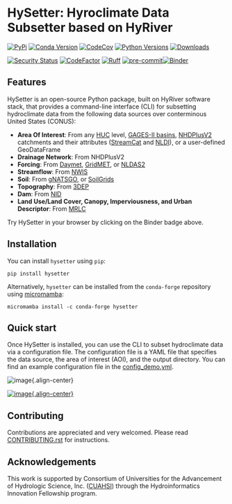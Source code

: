 # HySetter: Hyroclimate Data Subsetter based on HyRiver

[![PyPi](https://img.shields.io/pypi/v/hysetter.svg)](https://pypi.python.org/pypi/hysetter)
[![Conda Version](https://img.shields.io/conda/vn/conda-forge/hysetter.svg)](https://anaconda.org/conda-forge/hysetter)
[![CodeCov](https://codecov.io/gh/hyriver/hysetter/branch/main/graph/badge.svg)](https://codecov.io/gh/hyriver/hysetter)
[![Python Versions](https://img.shields.io/pypi/pyversions/hysetter.svg)](https://pypi.python.org/pypi/hysetter)
[![Downloads](https://static.pepy.tech/badge/hysetter)](https://pepy.tech/project/hysetter)

[![Security Status](https://img.shields.io/badge/security-bandit-green.svg)](https://github.com/PyCQA/bandit)
[![CodeFactor](https://www.codefactor.io/repository/github/hyriver/hysetter/badge)](https://www.codefactor.io/repository/github/hyriver/hysetter)
[![Ruff](https://img.shields.io/endpoint?url=https://raw.githubusercontent.com/astral-sh/ruff/main/assets/badge/v2.json)](https://github.com/astral-sh/ruff)
[![pre-commit](https://img.shields.io/badge/pre--commit-enabled-brightgreen?logo=pre-commit&logoColor=white)](https://github.com/pre-commit/pre-commit)[![Binder](https://mybinder.org/badge_logo.svg)](https://mybinder.org/v2/gh/hyriver/hysetter/HEAD?labpath=docs%2Fexamples)

## Features

HySetter is an open-source Python package, built on HyRiver software
stack, that provides a command-line interface (CLI) for subsetting
hydroclimate data from the following data sources over conterminous
United States (CONUS):

- **Area Of Interest**: From any
    [HUC](https://www.usgs.gov/national-hydrography/watershed-boundary-dataset)
    level, [GAGES-II
    basins](https://pubs.usgs.gov/publication/70046617),
    [NHDPlusV2](https://www.nhdplus.com/NHDPlus/NHDPlusV2_home.php)
    catchments and their attributes
    ([StreamCat](https://www.epa.gov/national-aquatic-resource-surveys/streamcat-dataset)
    and
    [NLDI](https://labs.waterdata.usgs.gov/docs/nldi/about-nldi/index.html)),
    or a user-defined GeoDataFrame
- **Drainage Network**: From NHDPlusV2
- **Forcing**: From [Daymet](https://daymet.ornl.gov/),
    [GridMET](https://www.climatologylab.org/gridmet.html), or
    [NLDAS2](https://ldas.gsfc.nasa.gov/nldas/v2/forcing)
- **Streamflow**: From [NWIS](https://nwis.waterdata.usgs.gov/nwis)
- **Soil**: From
    [gNATSGO](https://planetarycomputer.microsoft.com/dataset/gnatsgo-rasters),
    or [SoilGrids](https://www.isric.org/explore/soilgrids)
- **Topography**: From
    [3DEP](https://www.usgs.gov/3d-elevation-program)
- **Dam**: From [NID](https://nid.sec.usace.army.mil)
- **Land Use/Land Cover, Canopy, Imperviousness, and Urban
    Descriptor**: From [MRLC](https://www.mrlc.gov/)

Try HySetter in your browser by clicking on the Binder badge above.

## Installation

You can install `hysetter` using `pip`:

``` console
pip install hysetter
```

Alternatively, `hysetter` can be installed from the `conda-forge`
repository using
[micromamba](https://mamba.readthedocs.io/en/latest/installation/micromamba-installation.html/):

``` console
micromamba install -c conda-forge hysetter
```

## Quick start

Once HySetter is installed, you can use the CLI to subset hydroclimate
data via a configuration file. The configuration file is a YAML file
that specifies the data source, the area of interest (AOI), and the
output directory. You can find an example configuration file in the
[config_demo.yml](https://github.com/hyriver/hysetter/blob/main/config_demo.yml).

![image](https://raw.githubusercontent.com/hyriver/hysetter/main/hs_help.svg){.align-center}

[![image](https://asciinema.org/a/660577.svg){.align-center}](https://asciinema.org/a/660577?autoplay=1)

## Contributing

Contributions are appreciated and very welcomed. Please read
[CONTRIBUTING.rst](https://github.com/hyriver/hysetter/blob/main/CONTRIBUTING.rst)
for instructions.

## Acknowledgements

This work is supported by Consortium of Universities for the Advancement
of Hydrologic Science, Inc. ([CUAHSI](https://www.cuahsi.org/)) through
the Hydroinformatics Innovation Fellowship program.
